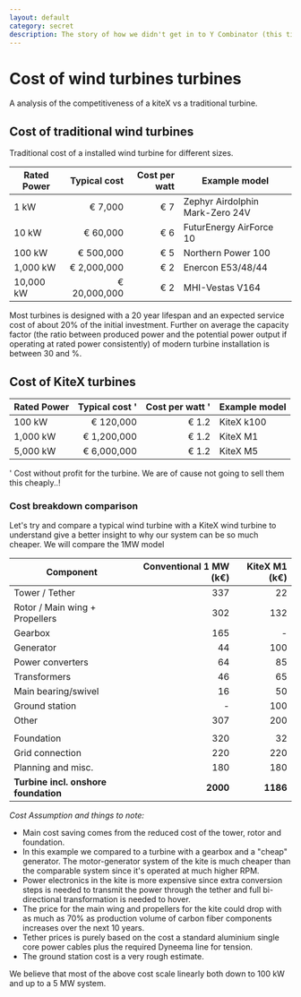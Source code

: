 ```yaml
---
layout: default
category: secret
description: The story of how we didn't get in to Y Combinator (this time)
---
```


# Cost of wind turbines turbines

A analysis of the competitiveness of a kiteX vs a traditional turbine.

## Cost of traditional wind turbines

Traditional cost of a installed wind turbine for different sizes.

| Rated Power   | Typical cost  | Cost per watt  | Example model                   |
| ------------- |--------------:| --------------:| ------------------------------- |
| 1 kW          | € 7,000       | € 7            | Zephyr Airdolphin Mark-Zero 24V |
| 10 kW         | € 60,000      | € 6            | FuturEnergy AirForce 10         |
| 100 kW        | € 500,000     | € 5            | Northern Power 100              |
| 1,000 kW      | € 2,000,000   | € 2            | Enercon E53/48/44               |
| 10,000 kW     | € 20,000,000  | € 2            | MHI-Vestas V164                 |

Most turbines is designed with a 20 year lifespan and an expected service cost of about 20% of the initial investment. Further on average the capacity factor (the ratio between produced power and the potential power output if operating at rated power consistently) of modern turbine installation is between 30 and %.

## Cost of KiteX turbines

| Rated Power   | Typical cost ' | Cost per watt ' | Example model |
| ------------- |---------------------:| ---------------:| ------------- |
| 100 kW        | € 120,000            | € 1.2           | KiteX k100    |
| 1,000 kW      | € 1,200,000          | € 1.2           | KiteX M1      |
| 5,000 kW      | € 6,000,000          | € 1.2           | KiteX M5      |

' Cost without profit for the turbine. We are of cause not going to sell them this cheaply..!


### Cost breakdown comparison

Let's try and compare a typical wind turbine with a KiteX wind turbine to understand give a better insight to why our system can be so much cheaper. We will compare the 1MW model


| Component | Conventional 1 MW (k€) | KiteX M1 (k€) |
|-----------|-------------------------------:|--------------:|
| Tower / Tether | 337 | 22|
| Rotor / Main wing + Propellers | 302 | 132|
| Gearbox | 165 | - |
| Generator | 44 | 100 |
| Power converters | 64 | 85 |
| Transformers | 46 | 65 |
| Main bearing/swivel | 16 | 50 |
| Ground station | - | 100 |
| Other | 307 | 200 |
|  |  |  |
| Foundation | 320 | 32 |
| Grid connection | 220 | 220 |
| Planning and misc. | 180 | 180 |
| **Turbine incl. onshore foundation** | **2000** | **1186** |

*Cost Assumption and things to note:*

* Main cost saving comes from the reduced cost of the tower, rotor and foundation.
* In this example we compared to a turbine with a gearbox and a "cheap" generator. The motor-generator system of the kite is much cheaper than the comparable system since it's operated at much higher RPM.  
* Power electronics in the kite is more expensive since extra conversion steps is needed to transmit the power through the tether and full bi-directional transformation is needed to hover.
* The price for the main wing and propellers for the kite could drop with as much as 70% as production volume of carbon fiber components increases over the next 10 years.
* Tether prices is purely based on the cost a standard aluminium single core power cables plus the required Dyneema line for tension.
* The ground station cost is a very rough estimate.     

We believe that most of the above cost scale linearly both down to 100 kW and up to a 5 MW system.
